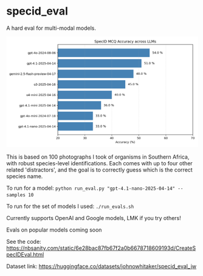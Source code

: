 # specid_eval

A hard eval for multi-modal models.

![preliminary results](results.png)

This is based on 100 photographs I took of organisms in Southern Africa, with robust species-level identifications. Each comes with up to four other related 'distractors', and the goal is to correctly guess which is the correct species name. 

To run for a model:
`python run_eval.py "gpt-4.1-nano-2025-04-14" --samples 10`

To run for the set of models I used:
`./run_evals.sh`

Currently supports OpenAI and Google models, LMK if you try   others!

Evals on popular models coming soon

See the code: https://nbsanity.com/static/6e28bac87fb67f2a0b6678718609193d/CreateSpecIDEval.html

Dataset link: https://huggingface.co/datasets/johnowhitaker/specid_eval_jw
